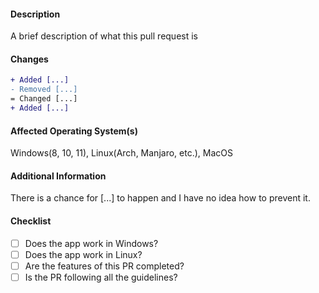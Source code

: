 <!-- # Pull Request Guidelines

### Code guidelines

Please go through these guidelines before submitting the PR.
1. The changes must be reasonable and should not contain only syntax changes or similar. For example: The Pull Request #41
2. The changes must be in some what working condition before it is made fully functional and merged. Preferrably it should work perfectly with no issues.
3. The changes must be practical and cannot not have a temporary fix for only specific conditions. For example: The Pull Request #32.
4. The changes must not be working with only deprecated version(s) of NodeJS, dependencies, or any other external dependencies.
5. The versions of Lazap must follow [SemVer](https://semver.org) versioning.

### Merge guidelines
1. The PR must have a good and understandable title.
	1. The title must start with capital letter. It should also have capital letters at appropriate places.
	2. There should be no grammatical mistakes in the title.
	3. If there are any mistakes edit it out immediately.
2. The PR must follow the template provided below.
	1. If not followed, the Pull Request will be closed.
3. The PR must have a description with all the information labelled with required.
	1. Any missing information can create delay in merge or may get straight up closed.
4. The PR must not have the base set as "main" branch.
	1. Only under special circumstances will this be allowed.
	2. The PR will instantly be closed, otherwise.

*Pull Request is abbreviated as "PR"

-->


#### **Description**
A brief description of what this pull request is

#### **Changes**
```diff
+ Added [...]
- Removed [...]
= Changed [...]
+ Added [...]
```

#### **Affected Operating System(s)**

Windows(8, 10, 11), Linux(Arch, Manjaro, etc.), MacOS

#### **Additional Information**

There is a chance for [...] to happen and I have no idea how to prevent it.


#### **Checklist**

- [ ] Does the app work in Windows?
- [ ] Does the app work in Linux?
- [ ] Are the features of this PR completed?
- [ ] Is the PR following all the guidelines?
<!-- - [ ] Does the app work in MacOS? --->
